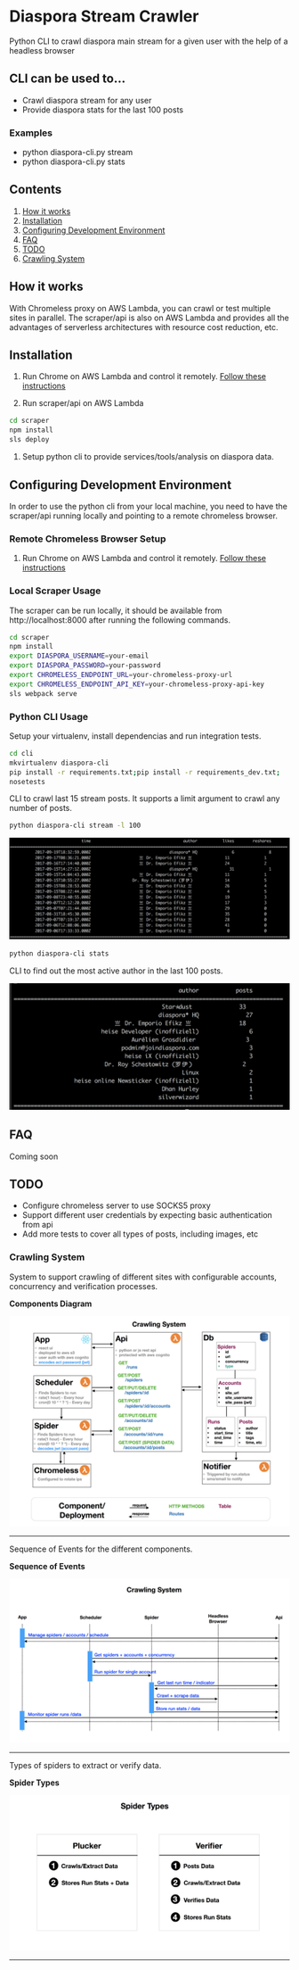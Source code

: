 # Diaspora Stream Crawler

Python CLI to crawl diaspora main stream for a given user with the help of a headless browser

## CLI can be used to...

* Crawl diaspora stream for any user
* Provide diaspora stats for the last 100 posts

### Examples

* python diaspora-cli.py stream
* python diaspora-cli.py stats


## Contents
1. [How it works](#how-it-works)
1. [Installation](#installation)
1. [Configuring Development Environment](#configuring-development-environment)
1. [FAQ](#faq)
1. [TODO](#todo)
1. [Crawling System](#crawling-system)


## How it works

With Chromeless proxy on AWS Lambda, you can crawl or test multiple sites in parallel. The scraper/api is also on AWS Lambda and provides all the advantages
of serverless architectures with resource cost reduction, etc.


## Installation

1. Run Chrome on AWS Lambda and control it remotely.
[Follow these instructions](https://github.com/graphcool/chromeless/tree/master/serverless#setup)

1. Run scraper/api on AWS Lambda
```sh
cd scraper
npm install
sls deploy
```

1. Setup python cli to provide services/tools/analysis on diaspora data.

## Configuring Development Environment

In order to use the python cli from your local machine, you need to have the scraper/api running locally and pointing to a remote chromeless browser.

### Remote Chromeless Browser Setup

1. Run Chrome on AWS Lambda and control it remotely.
[Follow these instructions](https://github.com/graphcool/chromeless/tree/master/serverless#setup)

### Local Scraper Usage

The scraper can be run locally, it should be available
from http://localhost:8000 after running the following commands.

```sh
cd scraper
npm install
export DIASPORA_USERNAME=your-email
export DIASPORA_PASSWORD=your-password
export CHROMELESS_ENDPOINT_URL=your-chromeless-proxy-url
export CHROMELESS_ENDPOINT_API_KEY=your-chromeless-proxy-api-key
sls webpack serve
```

### Python CLI Usage

Setup your virtualenv, install dependencias and run integration tests.

```sh
cd cli
mkvirtualenv diaspora-cli
pip install -r requirements.txt;pip install -r requirements_dev.txt;
nosetests
```

CLI to crawl last 15 stream posts. It supports a limit argument to crawl any number of posts.

```sh
python diaspora-cli stream -l 100
```

![](https://github.com/panchorifa/diaspora/blob/master/docs/stream.png)

```sh
python diaspora-cli stats
```

CLI to find out the most active author in the last 100 posts.

![](https://github.com/panchorifa/diaspora/blob/master/docs/stats.png)



## FAQ

Coming soon


## TODO

* Configure chromeless server to use SOCKS5 proxy
* Support different user credentials by expecting basic authentication from api
* Add more tests to cover all types of posts, including images, etc


### Crawling System

System to support crawling of different sites with configurable accounts, concurrency
and verification processes.



__Components Diagram__

![](https://github.com/panchorifa/diaspora/blob/master/docs/components.png)

---------------------------------------



Sequence of Events for the different components.

__Sequence of Events__

![](https://github.com/panchorifa/diaspora/blob/master/docs/sequence.png)

---------------------------------------



Types of spiders to extract or verify data.

__Spider Types__

![](https://github.com/panchorifa/diaspora/blob/master/docs/spiders.png)

---------------------------------------
